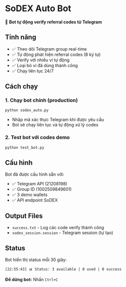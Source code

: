# SoDEX Auto Bot

🚀 **Bot tự động verify referral codes từ Telegram**

## Tính năng
- ✅ Theo dõi Telegram group real-time
- ✅ Tự động phát hiện referral codes (8 ký tự)
- ✅ Verify với nhiều ví tự động
- ✅ Loại bỏ ví đã dùng thành công
- ✅ Chạy liên tục 24/7

## Cách chạy

### 1. Chạy bot chính (production)
```bash
python sodex_auto.py
```
- Nhập mã xác thực Telegram khi được yêu cầu
- Bot sẽ chạy liên tục và tự động xử lý codes

### 2. Test bot với codes demo
```bash
python test_bot.py
```

## Cấu hình
Bot đã được cấu hình sẵn với:
- ✅ Telegram API (21208198)
- ✅ Group ID (1002509849601) 
- ✅ 3 demo wallets
- ✅ API endpoint SoDEX

## Output Files
- `success.txt` - Log các code verify thành công
- `sodex_session.session` - Telegram session (tự tạo)

## Status
Bot hiển thị status mỗi 30 giây:
```
[22:55:43] 📊 Status: 3 available | 0 used | 0 success
```

**Để dừng bot:** Nhấn `Ctrl+C`
